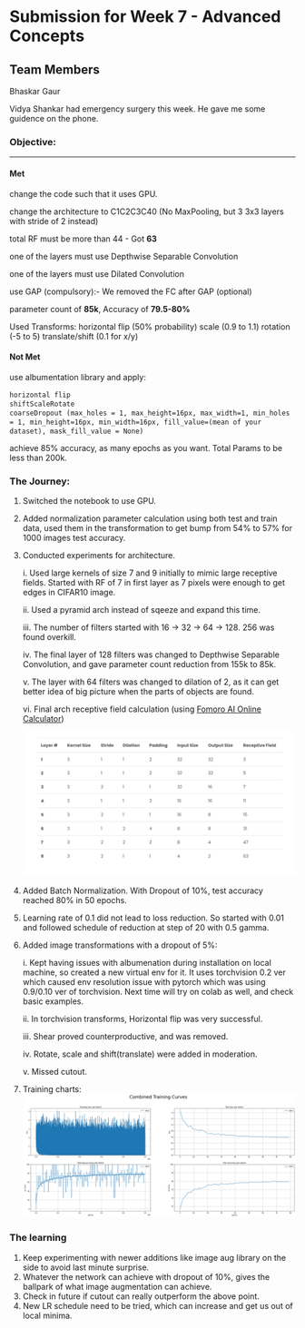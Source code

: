 # Submission for Week 7 - Advanced Concepts

## Team Members

Bhaskar Gaur

Vidya Shankar had emergency surgery this week. He gave me some guidence on the phone.


### Objective:

---
#### Met
change the code such that it uses GPU.

change the architecture to C1C2C3C40  (No MaxPooling, but 3 3x3 layers with stride of 2 instead)

total RF must be more than 44 - Got **63**

one of the layers must use Depthwise Separable Convolution

one of the layers must use Dilated Convolution

use GAP (compulsory):- We removed the FC after GAP (optional)

parameter count of **85k**, Accuracy of **79.5-80%**

Used Transforms:
    horizontal flip (50% probability)
    scale (0.9 to 1.1)
    rotation (-5 to 5)
    translate/shift (0.1 for x/y)

#### Not Met
use albumentation library and apply:

    horizontal flip
    shiftScaleRotate
    coarseDropout (max_holes = 1, max_height=16px, max_width=1, min_holes = 1, min_height=16px, min_width=16px, fill_value=(mean of your dataset), mask_fill_value = None)

achieve 85% accuracy, as many epochs as you want. Total Params to be less than 200k. 


### The Journey:
1. Switched the notebook to use GPU.
2. Added normalization parameter calculation using both test and train data, used them in the transformation to get bump from 54% to 57% for 1000 images test accuracy.
3. Conducted experiments for architecture.

    i. Used large kernels of size 7 and 9 initially to mimic large receptive fields. Started with RF of 7 in first layer as 7 pixels were enough to get edges in CIFAR10 image.
    
    ii. Used a pyramid arch instead of sqeeze and expand this time.
    
    iii. The number of filters started with 16 -> 32 -> 64 -> 128. 256 was found overkill.
    
    iv. The final layer of 128 filters was changed to Depthwise Separable Convolution, and gave parameter count reduction from 155k to 85k.
    
    v. The layer with 64 filters was changed to dilation of 2, as it can get better idea of big picture when the parts of objects are found.
    
    vi. Final arch receptive field calculation (using [Fomoro AI Online Calculator](https://fomoro.com/research/article/receptive-field-calculator#3,1,1,SAME;3,1,1,SAME;3,2,1,SAME;3,1,1,SAME;3,2,1,SAME;3,1,2,SAME;3,2,2,SAME;3,2,1,SAME))
    
    ![Receptive Field Calculation!](images/net3.png)
    
    
4. Added Batch Normalization. With Dropout of 10%, test accuracy reached 80% in 50 epochs.
5. Learning rate of 0.1 did not lead to loss reduction. So started with 0.01 and followed schedule of reduction at step of 20 with 0.5 gamma.
6. Added image transformations with a dropout of 5%: 

    i.  Kept having issues with albumenation during installation on local machine, so created a new virtual env for it. It uses torchvision 0.2 ver which caused env resolution issue with pytorch which was using 0.9/0.10 ver of torchvision. Next time will try on colab as well, and check basic examples.
    
    ii. In torchvision transforms, Horizontal flip was very successful.
    
    iii. Shear proved counterproductive, and was removed.
    
    iv. Rotate, scale and shift(translate) were added in moderation.
    
    v. Missed cutout.

7. Training charts:
    ![Receptive Field Calculation!](images/first_80epochs.png)
    
### The learning
1. Keep experimenting with newer additions like image aug library on the side to avoid last minute surprise.
2. Whatever the network can achieve with dropout of 10%, gives the ballpark of what image augmentation can achieve.
3. Check in future if cutout can really outperform the above point.
4. New LR schedule need to be tried, which can increase and get us out of local minima.
    
